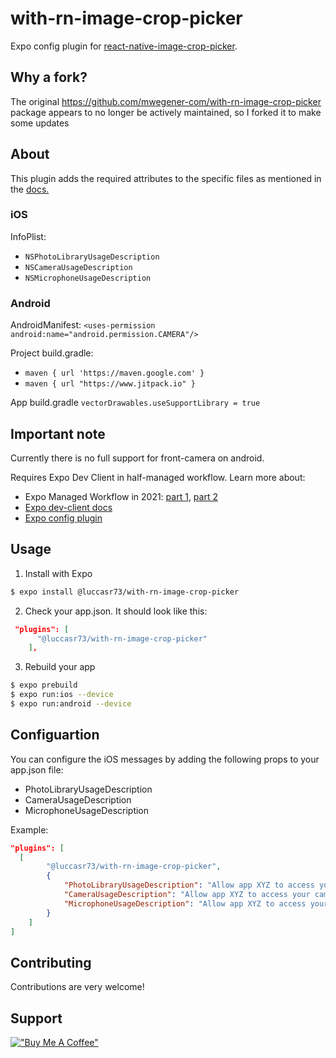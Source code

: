 # with-rn-image-crop-picker

Expo config plugin for [react-native-image-crop-picker](https://github.com/ivpusic/react-native-image-crop-picker).

## Why a fork?
The original https://github.com/mwegener-com/with-rn-image-crop-picker package appears to no longer be actively maintained, so I forked it to make some updates

## About

This plugin adds the required attributes to the specific files as mentioned in the [docs.](https://github.com/ivpusic/react-native-image-crop-picker#step-3)

### iOS

InfoPlist:

- `NSPhotoLibraryUsageDescription`
- `NSCameraUsageDescription`
- `NSMicrophoneUsageDescription`

### Android

AndroidManifest: `<uses-permission android:name="android.permission.CAMERA"/>`

Project build.gradle:

- `maven { url 'https://maven.google.com' }`
- `maven { url "https://www.jitpack.io" }`

App build.gradle `vectorDrawables.useSupportLibrary = true`

## Important note

Currently there is no full support for front-camera on android.

Requires Expo Dev Client in half-managed workflow.
Learn more about:

- Expo Managed Workflow in 2021: [part 1](https://blog.expo.io/expo-managed-workflow-in-2021-5b887bbf7dbb), [part 2](https://blog.expo.io/expo-managed-workflow-in-2021-d1c9b68aa10)
- [Expo dev-client docs](https://docs.expo.dev/clients/getting-started/)
- [Expo config plugin](https://docs.expo.io/guides/config-plugins)

## Usage

1. Install with Expo

```sh
$ expo install @luccasr73/with-rn-image-crop-picker
```

2. Check your app.json. It should look like this:

```json
 "plugins": [
      "@luccasr73/with-rn-image-crop-picker"
    ],
```

3. Rebuild your app

```sh
$ expo prebuild
$ expo run:ios --device
$ expo run:android --device
```

## Configuartion

You can configure the iOS messages by adding the following props to your app.json file:

- PhotoLibraryUsageDescription
- CameraUsageDescription
- MicrophoneUsageDescription

Example:

```json
"plugins": [
  [
		"@luccasr73/with-rn-image-crop-picker",
		{
			"PhotoLibraryUsageDescription": "Allow app XYZ to access your photos",
			"CameraUsageDescription": "Allow app XYZ to access your camera",
			"MicrophoneUsageDescription": "Allow app XYZ to access your microphone"
		}
	]
]
```

## Contributing

Contributions are very welcome!

## Support

[!["Buy Me A Coffee"](https://www.buymeacoffee.com/assets/img/custom_images/orange_img.png)](https://www.buymeacoffee.com/mwegener)
